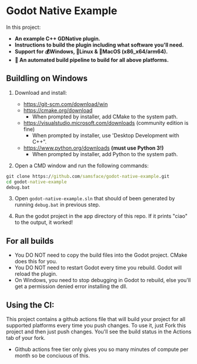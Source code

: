 # Godot Native Example

In this project:
- **An example C++ GDNative plugin.** 
- **Instructions to build the plugin including what software you'll need.**
- **Support for 💰Windows, 🐧Linux & 🍏MacOS (x86_x64/arm64).**
- **🤖 An automated build pipeline to build for all above platforms.**

## Buildling on Windows

1. Download and install:
    - https://git-scm.com/download/win
    - https://cmake.org/download
        - When prompted by installer, add CMake to the system path.
    - https://visualstudio.microsoft.com/downloads (community edition is fine)
        - When prompted by installer, use 'Desktop Development with C++".
    - https://www.python.org/downloads **(must use Python 3!)**
        - When prompted by installer, add Python to the system path.

2. Open a CMD window and run the following commands:
  ``` bat
  git clone https://github.com/samsface/godot-native-example.git
  cd godot-native-example
  debug.bat
  ```
 
3. Open `godot-native-example.sln` that should of been generated by running `debug.bat` in previous step.

4. Run the godot project in the app directory of this repo. If it prints "ciao" to the output, it worked!

## For all builds

- You DO NOT need to copy the build files into the Godot project. CMake does this for you.
- You DO NOT need to restart Godot every time you rebuild. Godot will reload the plugin.
- On Windows, you need to stop debugging in Godot to rebuild, else you'll get a permission denied error installing the dll.

## Using the CI:

This project contains a github actions file that will build your project for all supported platforms every time you push changes. To use it, just Fork this project and then just push changes. You'll see the build status in the Actions tab of your fork. 

* Github actions free tier only gives you so many minutes of compute per month so be conciuous of this.
